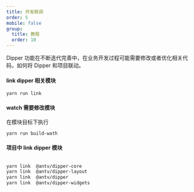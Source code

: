 ```yaml
---
title: 开发联调
order: 5
mobile: false
group:
  title: 教程
  order: 10
---
```


Dipper 功能在不断迭代完善中，在业务开发过程可能需要修改或者优化相关代码，如何将 Dipper 和项目联动。

#### link dipper 相关模块

`yarn run link`

#### watch 需要修改模块

在模块目标下执行

`yarn run build-wath`

#### 项目中 link dipper 模块

```bash

yarn link  @antv/dipper-core
yarn link  @antv/dipper-layout
yarn link  @antv/dipper
yarn link  @antv/dipper-widgets

```
